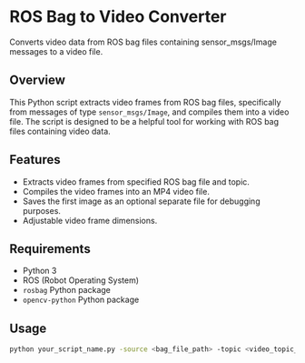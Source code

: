 # ROS Bag to Video Converter

Converts video data from ROS bag files containing sensor_msgs/Image messages to a video file.

## Overview

This Python script extracts video frames from ROS bag files, specifically from messages of type `sensor_msgs/Image`, and compiles them into a video file. The script is designed to be a helpful tool for working with ROS bag files containing video data.

## Features

- Extracts video frames from specified ROS bag file and topic.
- Compiles the video frames into an MP4 video file.
- Saves the first image as an optional separate file for debugging purposes.
- Adjustable video frame dimensions.

## Requirements

- Python 3
- ROS (Robot Operating System)
- `rosbag` Python package
- `opencv-python` Python package

## Usage

```bash
python your_script_name.py -source <bag_file_path> -topic <video_topic_name> -output <output_video_file_path> [-first_image <first_image_file_path>] [-width <video_frame_width>] [-height <video_frame_height>]
```
